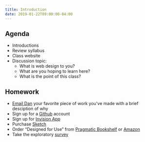 ```yaml
---
title: Introduction
date: 2019-01-22T09:00:00-04:00
---
```


## Agenda

- Introductions
- Review syllabus
- Class website
- Discussion topic:
  - What is web design to you?
  - What are you hoping to learn here?
  - What is the point of this class?

## Homework

- [Email Dan](mailto:leatherd@newschool.edu) your favorite piece of work you've made with a brief desciption of why
- Sign up for a [Github](https://github.com) account
- Sign up for [Invision App](https://invisionapp.com)
- Purchase [Sketch](https://www.sketchapp.com/store/edu/)
- Order &ldquo;Designed for Use&rdquo; from [Pragmatic Bookshelf](https://pragprog.com/book/lmuse2/designed-for-use-second-edition) or [Amazon](https://www.amazon.com/dp/1680501607/ref=cm_sw_em_r_mt_dp_U_QfKrCbRMAKAK6)
- Take the exploratory [survey](https://prmlg.ht/2RHDhfI)